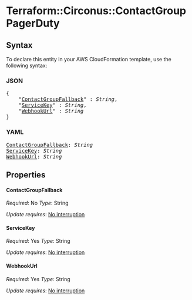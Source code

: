 # Terraform::Circonus::ContactGroup PagerDuty

## Syntax

To declare this entity in your AWS CloudFormation template, use the following syntax:

### JSON

<pre>
{
    "<a href="#contactgroupfallback" title="ContactGroupFallback">ContactGroupFallback</a>" : <i>String</i>,
    "<a href="#servicekey" title="ServiceKey">ServiceKey</a>" : <i>String</i>,
    "<a href="#webhookurl" title="WebhookUrl">WebhookUrl</a>" : <i>String</i>
}
</pre>

### YAML

<pre>
<a href="#contactgroupfallback" title="ContactGroupFallback">ContactGroupFallback</a>: <i>String</i>
<a href="#servicekey" title="ServiceKey">ServiceKey</a>: <i>String</i>
<a href="#webhookurl" title="WebhookUrl">WebhookUrl</a>: <i>String</i>
</pre>

## Properties

#### ContactGroupFallback

_Required_: No
_Type_: String

_Update requires_: [No interruption](https://docs.aws.amazon.com/AWSCloudFormation/latest/UserGuide/using-cfn-updating-stacks-update-behaviors.html#update-no-interrupt)

#### ServiceKey

_Required_: Yes
_Type_: String

_Update requires_: [No interruption](https://docs.aws.amazon.com/AWSCloudFormation/latest/UserGuide/using-cfn-updating-stacks-update-behaviors.html#update-no-interrupt)

#### WebhookUrl

_Required_: Yes
_Type_: String

_Update requires_: [No interruption](https://docs.aws.amazon.com/AWSCloudFormation/latest/UserGuide/using-cfn-updating-stacks-update-behaviors.html#update-no-interrupt)

